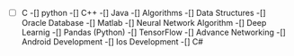 - [ ] C
-[] python
-[] C++
-[] Java
-[] Algorithms
-[] Data Structures
-[] Oracle Database
-[] Matlab
-[] Neural Network Algorithm
-[] Deep Learnig
-[] Pandas (Python)
-[] TensorFlow
-[] Advance Networking
-[] Android Development
-[] Ios Development
-[] C#
